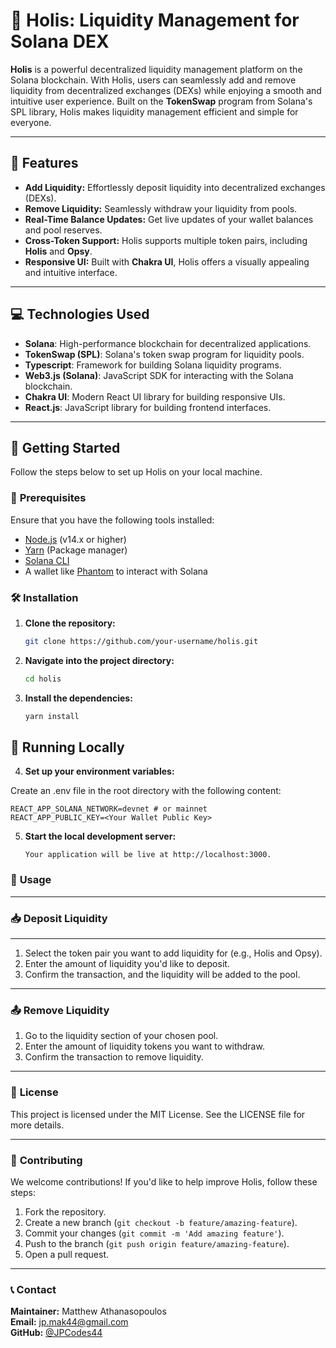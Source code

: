 # 🚀 **Holis**: Liquidity Management for Solana DEX

**Holis** is a powerful decentralized liquidity management platform on the Solana blockchain. With Holis, users can seamlessly add and remove liquidity from decentralized exchanges (DEXs) while enjoying a smooth and intuitive user experience. Built on the **TokenSwap** program from Solana's SPL library, Holis makes liquidity management efficient and simple for everyone.

---

## 🎯 **Features**

- **Add Liquidity:** Effortlessly deposit liquidity into decentralized exchanges (DEXs).
- **Remove Liquidity:** Seamlessly withdraw your liquidity from pools.
- **Real-Time Balance Updates:** Get live updates of your wallet balances and pool reserves.
- **Cross-Token Support:** Holis supports multiple token pairs, including **Holis** and **Opsy**.
- **Responsive UI:** Built with **Chakra UI**, Holis offers a visually appealing and intuitive interface.

---

## 💻 **Technologies Used**

- **Solana**: High-performance blockchain for decentralized applications.
- **TokenSwap (SPL)**: Solana's token swap program for liquidity pools.
- **Typescript**: Framework for building Solana liquidity programs.
- **Web3.js (Solana)**: JavaScript SDK for interacting with the Solana blockchain.
- **Chakra UI**: Modern React UI library for building responsive UIs.
- **React.js**: JavaScript library for building frontend interfaces.

---

## 🚀 **Getting Started**

Follow the steps below to set up Holis on your local machine.

### 🔧 **Prerequisites**

Ensure that you have the following tools installed:

- [Node.js](https://nodejs.org/en/) (v14.x or higher)
- [Yarn](https://yarnpkg.com/getting-started/install) (Package manager)
- [Solana CLI](https://docs.solana.com/cli/install-solana-cli-tools)
- A wallet like [Phantom](https://phantom.app/) to interact with Solana

### 🛠️ **Installation**

1. **Clone the repository:**

   ```bash
   git clone https://github.com/your-username/holis.git

2. **Navigate into the project directory:**

   ```bash
   cd holis
   
3. **Install the dependencies:**

   ```bash
   yarn install
   
## 🚀 **Running Locally**

4. **Set up your environment variables:**

Create an .env file in the root directory with the following content:

    REACT_APP_SOLANA_NETWORK=devnet # or mainnet
    REACT_APP_PUBLIC_KEY=<Your Wallet Public Key>

5. **Start the local development server:**

   ```yarn start
   Your application will be live at http://localhost:3000.

### 📖 **Usage**

---

### 📥 **Deposit Liquidity**

---

1. Select the token pair you want to add liquidity for (e.g., Holis and Opsy).
2. Enter the amount of liquidity you'd like to deposit.
3. Confirm the transaction, and the liquidity will be added to the pool.

---

### 📤 **Remove Liquidity**

1. Go to the liquidity section of your chosen pool.
2. Enter the amount of liquidity tokens you want to withdraw.
3. Confirm the transaction to remove liquidity.

---

### 📜 **License**

This project is licensed under the MIT License. See the LICENSE file for more details.

---

### 🤝 **Contributing**

We welcome contributions! If you'd like to help improve Holis, follow these steps:

1. Fork the repository.
2. Create a new branch (`git checkout -b feature/amazing-feature`).
3. Commit your changes (`git commit -m 'Add amazing feature'`).
4. Push to the branch (`git push origin feature/amazing-feature`).
5. Open a pull request.

---

### 📞 **Contact**

**Maintainer:** Matthew Athanasopoulos  
**Email:** [jp.mak44@gmail.com](mailto:jp.mak44@gmail.com)  
**GitHub:** [@JPCodes44](https://github.com/JPCodes44)
